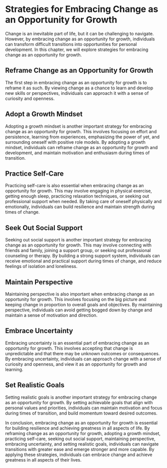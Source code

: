 Strategies for Embracing Change as an Opportunity for Growth
=========================================================================================

Change is an inevitable part of life, but it can be challenging to navigate. However, by embracing change as an opportunity for growth, individuals can transform difficult transitions into opportunities for personal development. In this chapter, we will explore strategies for embracing change as an opportunity for growth.

Reframe Change as an Opportunity for Growth
-------------------------------------------

The first step in embracing change as an opportunity for growth is to reframe it as such. By viewing change as a chance to learn and develop new skills or perspectives, individuals can approach it with a sense of curiosity and openness.

Adopt a Growth Mindset
----------------------

Adopting a growth mindset is another important strategy for embracing change as an opportunity for growth. This involves focusing on effort and persistence, learning from experiences, emphasizing the power of yet, and surrounding oneself with positive role models. By adopting a growth mindset, individuals can reframe change as an opportunity for growth and development, and maintain motivation and enthusiasm during times of transition.

Practice Self-Care
------------------

Practicing self-care is also essential when embracing change as an opportunity for growth. This may involve engaging in physical exercise, getting enough sleep, practicing relaxation techniques, or seeking out professional support when needed. By taking care of oneself physically and emotionally, individuals can build resilience and maintain strength during times of change.

Seek Out Social Support
-----------------------

Seeking out social support is another important strategy for embracing change as an opportunity for growth. This may involve connecting with friends and family, joining a support group, or seeking out professional counseling or therapy. By building a strong support system, individuals can receive emotional and practical support during times of change, and reduce feelings of isolation and loneliness.

Maintain Perspective
--------------------

Maintaining perspective is also important when embracing change as an opportunity for growth. This involves focusing on the big picture and keeping change in proportion to overall goals and objectives. By maintaining perspective, individuals can avoid getting bogged down by change and maintain a sense of motivation and direction.

Embrace Uncertainty
-------------------

Embracing uncertainty is an essential part of embracing change as an opportunity for growth. This involves accepting that change is unpredictable and that there may be unknown outcomes or consequences. By embracing uncertainty, individuals can approach change with a sense of curiosity and openness, and view it as an opportunity for growth and learning.

Set Realistic Goals
-------------------

Setting realistic goals is another important strategy for embracing change as an opportunity for growth. By setting achievable goals that align with personal values and priorities, individuals can maintain motivation and focus during times of transition, and build momentum toward desired outcomes.

In conclusion, embracing change as an opportunity for growth is essential for building resilience and achieving greatness in all aspects of life. By reframing change as an opportunity for growth, adopting a growth mindset, practicing self-care, seeking out social support, maintaining perspective, embracing uncertainty, and setting realistic goals, individuals can navigate transitions with greater ease and emerge stronger and more capable. By applying these strategies, individuals can embrace change and achieve greatness in all aspects of their lives.
